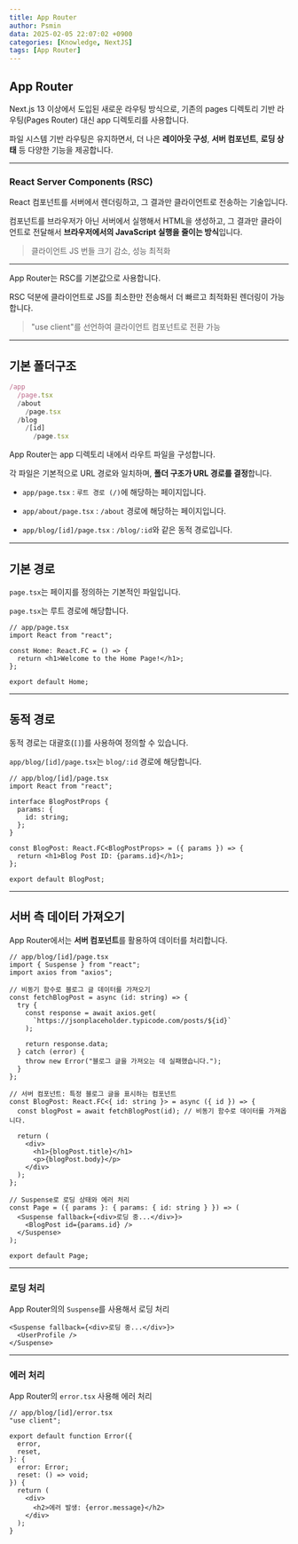 ```yaml
---
title: App Router
author: Psmin
data: 2025-02-05 22:07:02 +0900
categories: [Knowledge, NextJS]
tags: [App Router]
---
```


## App Router

Next.js 13 이상에서 도입된 새로운 라우팅 방식으로, 기존의 pages 디렉토리 기반 라우팅(Pages Router) 대신 app 디렉토리를 사용합니다.

파일 시스템 기반 라우팅은 유지하면서, 더 나은 **레이아웃 구성**, **서버 컴포넌트**, **로딩 상태** 등 다양한 기능을 제공합니다.

---

### React Server Components (RSC)

React 컴포넌트를 서버에서 렌더링하고, 그 결과만 클라이언트로 전송하는 기술입니다.

컴포넌트를 브라우저가 아닌 서버에서 실행해서 HTML을 생성하고, 그 결과만 클라이언트로 전달해서 **브라우저에서의 JavaScript 실행을 줄이는 방식**입니다.

> 클라이언트 JS 번들 크기 감소, 성능 최적화

---

App Router는 RSC를 기본값으로 사용합니다.

RSC 덕분에 클라이언트로 JS를 최소한만 전송해서 더 빠르고 최적화된 렌더링이 가능합니다.

> "use client"를 선언하여 클라이언트 컴포넌트로 전환 가능

---

## 기본 폴더구조

```ts
/app
  /page.tsx
  /about
    /page.tsx
  /blog
    /[id]
      /page.tsx

```

App Router는 app 디렉토리 내에서 라우트 파일을 구성합니다.

각 파일은 기본적으로 URL 경로와 일치하며, **폴더 구조가 URL 경로를 결정**합니다.

- `app/page.tsx` : `루트 경로 (/)`에 해당하는 페이지입니다.

- `app/about/page.tsx` : `/about` 경로에 해당하는 페이지입니다.

- `app/blog/[id]/page.tsx` : `/blog/:id`와 같은 동적 경로입니다.

---

## 기본 경로

`page.tsx`는 페이지를 정의하는 기본적인 파일입니다.

`page.tsx`는 루트 경로에 해당합니다.

```tsx
// app/page.tsx
import React from "react";

const Home: React.FC = () => {
  return <h1>Welcome to the Home Page!</h1>;
};

export default Home;
```

---

## 동적 경로

동적 경로는 대괄호(`[]`)를 사용하여 정의할 수 있습니다.

`app/blog/[id]/page.tsx`는 `blog/:id` 경로에 해당합니다.

```tsx
// app/blog/[id]/page.tsx
import React from "react";

interface BlogPostProps {
  params: {
    id: string;
  };
}

const BlogPost: React.FC<BlogPostProps> = ({ params }) => {
  return <h1>Blog Post ID: {params.id}</h1>;
};

export default BlogPost;
```

---

## 서버 측 데이터 가져오기

App Router에서는 **서버 컴포넌트**를 활용하여 데이터를 처리합니다.

```tsx
// app/blog/[id]/page.tsx
import { Suspense } from "react";
import axios from "axios";

// 비동기 함수로 블로그 글 데이터를 가져오기
const fetchBlogPost = async (id: string) => {
  try {
    const response = await axios.get(
      `https://jsonplaceholder.typicode.com/posts/${id}`
    );

    return response.data;
  } catch (error) {
    throw new Error("블로그 글을 가져오는 데 실패했습니다.");
  }
};

// 서버 컴포넌트: 특정 블로그 글을 표시하는 컴포넌트
const BlogPost: React.FC<{ id: string }> = async ({ id }) => {
  const blogPost = await fetchBlogPost(id); // 비동기 함수로 데이터를 가져옵니다.

  return (
    <div>
      <h1>{blogPost.title}</h1>
      <p>{blogPost.body}</p>
    </div>
  );
};

// Suspense로 로딩 상태와 에러 처리
const Page = ({ params }: { params: { id: string } }) => (
  <Suspense fallback={<div>로딩 중...</div>}>
    <BlogPost id={params.id} />
  </Suspense>
);

export default Page;
```

---

### 로딩 처리

App Router의의 `Suspense`를 사용해서 로딩 처리

```tsx
<Suspense fallback={<div>로딩 중...</div>}>
  <UserProfile />
</Suspense>
```

---

### 에러 처리

App Router의 `error.tsx` 사용해 에러 처리

```tsx
// app/blog/[id]/error.tsx
"use client";

export default function Error({
  error,
  reset,
}: {
  error: Error;
  reset: () => void;
}) {
  return (
    <div>
      <h2>에러 발생: {error.message}</h2>
    </div>
  );
}
```
